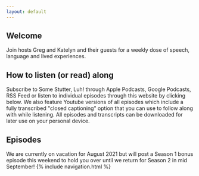 ```yaml
---
layout: default
---
```

<h2>Welcome</h2>
Join hosts Greg and Katelyn and their guests for a weekly dose of speech, language and lived experiences.
<h2>How to listen (or read) along</h2>
Subscribe to Some Stutter, Luh! through Apple Podcasts, Google Podcasts, RSS Feed or listen to individual episodes through this website by clicking below. We also feature Youtube versions of all episodes which include a fully transcribed "closed captioning" option that you can use to follow along with while listening. All episodes and transcripts can be downloaded for later use on your personal device.
<h2>Episodes</h2>
We are currently on vacation for August 2021 but will post a Season 1 bonus episode this weekend to hold you over until we return for Season 2 in mid September!
{% include navigation.html %}

